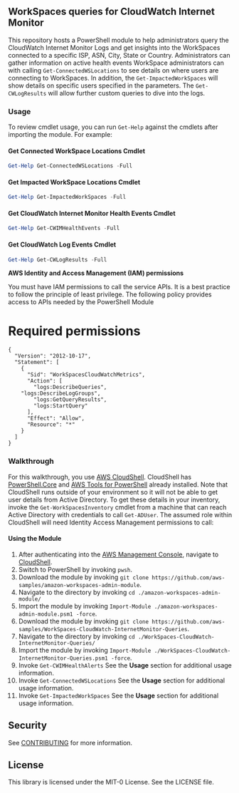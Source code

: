 ## WorkSpaces queries for CloudWatch Internet Monitor 
This repository hosts a PowerShell module to help administrators query the CloudWatch Internet Monitor Logs and get insights into the WorkSpaces connected to a specific ISP, ASN, City, State or Country. Administrators can gather information on active health events  WorkSpace administrators can with calling `Get-ConnectedWSLocations` to see details on where users are connecting to WorkSpaces. In addition, the `Get-ImpactedWorkSpaces` will show details on specific users specified in the parameters. The `Get-CWLogResults` will allow further custom queries to dive into the logs.

### Usage 
To review cmdlet usage, you can run `Get-Help` against the cmdlets after importing the module. For example:
#### Get Connected WorkSpace Locations Cmdlet
```powershell
Get-Help Get-ConnectedWSLocations -Full
```

#### Get Impacted WorkSpace Locations Cmdlet
```powershell
Get-Help Get-ImpactedWorkSpaces -Full
```

#### Get CloudWatch Internet Monitor Health Events Cmdlet
```powershell
Get-Help Get-CWIMHealthEvents -Full
```
#### Get CloudWatch Log Events Cmdlet
```powershell
Get-Help Get-CWLogResults -Full
```

**AWS Identity and Access Management (IAM) permissions**

You must have IAM permissions to call the service APIs. It is a best practice to follow the principle of least privilege. The following policy provides access to APIs needed by the PowerShell Module
<a name="Required-permissions"></a>
# Required permissions

```
{
  "Version": "2012-10-17",
  "Statement": [
    {
      "Sid": "WorkSpacesCloudWatchMetrics",
      "Action": [
        "logs:DescribeQueries",
	"logs:DescribeLogGroups",
        "logs:GetQueryResults",
        "logs:StartQuery"
      ],
      "Effect": "Allow",
      "Resource": "*"
    }
  ]
}
```

### Walkthrough 
For this walkthrough, you use [AWS CloudShell](https://aws.amazon.com/cloudshell/). CloudShell has [PowerShell.Core](https://github.com/PowerShell/PowerShell#user-content-windows-powershell-vs-powershell-core) and [AWS Tools for PowerShell](https://aws.amazon.com/powershell/) already installed. Note that CloudShell runs outside of your environment so it will not be able to get user details from Active Directory. To get these details in your inventory, invoke the `Get-WorkSpacesInventory` cmdlet from a machine that can reach Active Directory with credentials to call `Get-ADUser`. The assumed role within CloudShell will need Identity Access Management permissions to call:

#### Using the Module
1. After authenticating into the [AWS Management Console](https://aws.amazon.com/console/), navigate to [CloudShell](https://console.aws.amazon.com/cloudshell/home?).
2. Switch to PowerShell by invoking `pwsh`.
3. Download the module by invoking `git clone https://github.com/aws-samples/amazon-workspaces-admin-module`.
4. Navigate to the directory by invoking `cd ./amazon-workspaces-admin-module/`
5. Import the module by invoking `Import-Module ./amazon-workspaces-admin-module.psm1 -force`.
6. Download the module by invoking `git clone https://github.com/aws-samples/WorkSpaces-CloudWatch-InternetMonitor-Queries`.
4. Navigate to the directory by invoking `cd ./WorkSpaces-CloudWatch-InternetMonitor-Queries/`
5. Import the module by invoking `Import-Module ./WorkSpaces-CloudWatch-InternetMonitor-Queries.psm1 -force`.
7. Invoke `Get-CWIMHealthAlerts` See the **Usage** section for additional usage information.
8. Invoke `Get-ConnectedWSLocations` See the **Usage** section for additional usage information.  
9. Invoke `Get-ImpactedWorkSpaces` See the **Usage** section for additional usage information. 

## Security

See [CONTRIBUTING](CONTRIBUTING.md#security-issue-notifications) for more information.

## License

This library is licensed under the MIT-0 License. See the LICENSE file.


